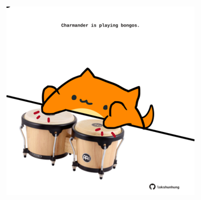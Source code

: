 <!-- built at 02/05/2024, 01:23:21 UTC -->
<p align="center">
  <img width="500" height="500" src="./ReadmeImage.svg">
</p>

